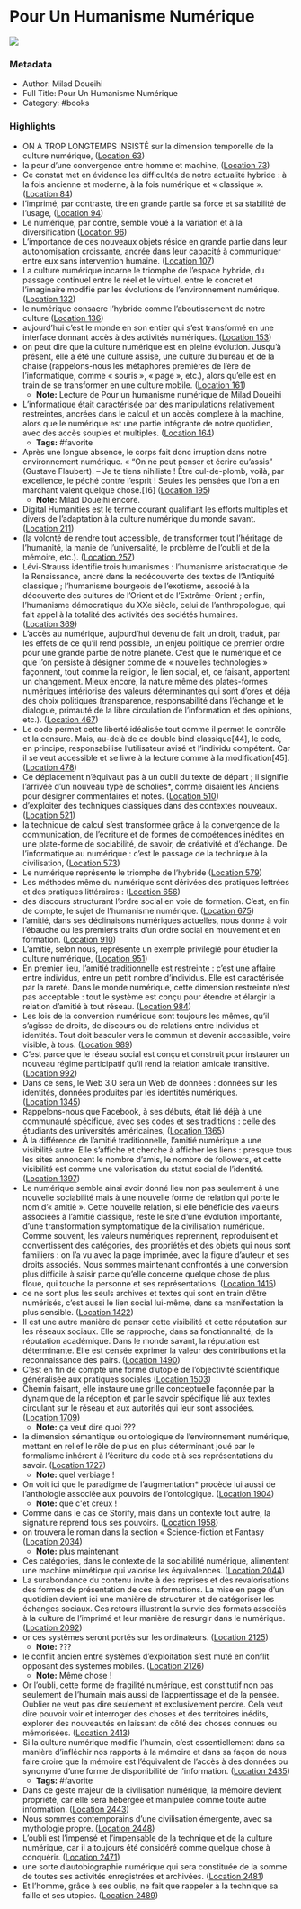 # Pour Un Humanisme Numérique

![](https://m.media-amazon.com/images/I/51LnDs01OPL._SY160.jpg)

### Metadata

- Author: Milad Doueihi
- Full Title: Pour Un Humanisme Numérique
- Category: #books

### Highlights

- ON A TROP LONGTEMPS INSISTÉ sur la dimension temporelle de la culture numérique, ([Location 63](https://readwise.io/to_kindle?action=open&asin=B0081F9O9E&location=63))
- la peur d’une convergence entre homme et machine, ([Location 73](https://readwise.io/to_kindle?action=open&asin=B0081F9O9E&location=73))
- Ce constat met en évidence les difficultés de notre actualité hybride : à la fois ancienne et moderne, à la fois numérique et « classique ». ([Location 84](https://readwise.io/to_kindle?action=open&asin=B0081F9O9E&location=84))
- l’imprimé, par contraste, tire en grande partie sa force et sa stabilité de l’usage, ([Location 94](https://readwise.io/to_kindle?action=open&asin=B0081F9O9E&location=94))
- Le numérique, par contre, semble voué à la variation et à la diversification ([Location 96](https://readwise.io/to_kindle?action=open&asin=B0081F9O9E&location=96))
- L’importance de ces nouveaux objets réside en grande partie dans leur autonomisation croissante, ancrée dans leur capacité à communiquer entre eux sans intervention humaine. ([Location 107](https://readwise.io/to_kindle?action=open&asin=B0081F9O9E&location=107))
- La culture numérique incarne le triomphe de l’espace hybride, du passage continuel entre le réel et le virtuel, entre le concret et l’imaginaire modifié par les évolutions de l’environnement numérique. ([Location 132](https://readwise.io/to_kindle?action=open&asin=B0081F9O9E&location=132))
- le numérique consacre l’hybride comme l’aboutissement de notre culture ([Location 136](https://readwise.io/to_kindle?action=open&asin=B0081F9O9E&location=136))
- aujourd’hui c’est le monde en son entier qui s’est transformé en une interface donnant accès à des activités numériques. ([Location 153](https://readwise.io/to_kindle?action=open&asin=B0081F9O9E&location=153))
- on peut dire que la culture numérique est en pleine évolution. Jusqu’à présent, elle a été une culture assise, une culture du bureau et de la chaise (rappelons-nous les métaphores premières de l’ère de l’informatique, comme « souris », « page », etc.), alors qu’elle est en train de se transformer en une culture mobile. ([Location 161](https://readwise.io/to_kindle?action=open&asin=B0081F9O9E&location=161))
    - **Note:** Lecture de Pour un humanisme numérique de Milad Doueihi
- L’informatique était caractérisée par des manipulations relativement restreintes, ancrées dans le calcul et un accès complexe à la machine, alors que le numérique est une partie intégrante de notre quotidien, avec des accès souples et multiples. ([Location 164](https://readwise.io/to_kindle?action=open&asin=B0081F9O9E&location=164))
    - **Tags:** #favorite
- Après une longue absence, le corps fait donc irruption dans notre environnement numérique. « “On ne peut penser et écrire qu’assis” (Gustave Flaubert). – Je te tiens nihiliste ! Être cul-de-plomb, voilà, par excellence, le péché contre l’esprit ! Seules les pensées que l’on a en marchant valent quelque chose.[16] ([Location 195](https://readwise.io/to_kindle?action=open&asin=B0081F9O9E&location=195))
    - **Note:** Milad Doueihi encore.
- Digital Humanities est le terme courant qualifiant les efforts multiples et divers de l’adaptation à la culture numérique du monde savant. ([Location 211](https://readwise.io/to_kindle?action=open&asin=B0081F9O9E&location=211))
- (la volonté de rendre tout accessible, de transformer tout l’héritage de l’humanité, la manie de l’universalité, le problème de l’oubli et de la mémoire, etc.). ([Location 257](https://readwise.io/to_kindle?action=open&asin=B0081F9O9E&location=257))
- Lévi-Strauss identifie trois humanismes : l’humanisme aristocratique de la Renaissance, ancré dans la redécouverte des textes de l’Antiquité classique ; l’humanisme bourgeois de l’exotisme, associé à la découverte des cultures de l’Orient et de l’Extrême-Orient ; enfin, l’humanisme démocratique du XXe siècle, celui de l’anthropologue, qui fait appel à la totalité des activités des sociétés humaines. ([Location 369](https://readwise.io/to_kindle?action=open&asin=B0081F9O9E&location=369))
- L’accès au numérique, aujourd’hui devenu de fait un droit, traduit, par les effets de ce qu’il rend possible, un enjeu politique de premier ordre pour une grande partie de notre planète. C’est que le numérique et ce que l’on persiste à désigner comme de « nouvelles technologies » façonnent, tout comme la religion, le lien social, et, ce faisant, apportent un changement. Mieux encore, la nature même des plates-formes numériques intériorise des valeurs déterminantes qui sont d’ores et déjà des choix politiques (transparence, responsabilité dans l’échange et le dialogue, primauté de la libre circulation de l’information et des opinions, etc.). ([Location 467](https://readwise.io/to_kindle?action=open&asin=B0081F9O9E&location=467))
- Le code permet cette liberté idéalisée tout comme il permet le contrôle et la censure. Mais, au-delà de ce double bind classique[44], le code, en principe, responsabilise l’utilisateur avisé et l’individu compétent. Car il se veut accessible et se livre à la lecture comme à la modification[45]. ([Location 478](https://readwise.io/to_kindle?action=open&asin=B0081F9O9E&location=478))
- Ce déplacement n’équivaut pas à un oubli du texte de départ ; il signifie l’arrivée d’un nouveau type de scholies*, comme disaient les Anciens pour désigner commentaires et notes. ([Location 510](https://readwise.io/to_kindle?action=open&asin=B0081F9O9E&location=510))
- d’exploiter des techniques classiques dans des contextes nouveaux. ([Location 521](https://readwise.io/to_kindle?action=open&asin=B0081F9O9E&location=521))
- la technique de calcul s’est transformée grâce à la convergence de la communication, de l’écriture et de formes de compétences inédites en une plate-forme de sociabilité, de savoir, de créativité et d’échange. De l’informatique au numérique : c’est le passage de la technique à la civilisation, ([Location 573](https://readwise.io/to_kindle?action=open&asin=B0081F9O9E&location=573))
- Le numérique représente le triomphe de l’hybride ([Location 579](https://readwise.io/to_kindle?action=open&asin=B0081F9O9E&location=579))
- Les méthodes même du numérique sont dérivées des pratiques lettrées et des pratiques littéraires : ([Location 656](https://readwise.io/to_kindle?action=open&asin=B0081F9O9E&location=656))
- des discours structurant l’ordre social en voie de formation. C’est, en fin de compte, le sujet de l’humanisme numérique. ([Location 675](https://readwise.io/to_kindle?action=open&asin=B0081F9O9E&location=675))
- l’amitié, dans ses déclinaisons numériques actuelles, nous donne à voir l’ébauche ou les premiers traits d’un ordre social en mouvement et en formation. ([Location 910](https://readwise.io/to_kindle?action=open&asin=B0081F9O9E&location=910))
- L’amitié, selon nous, représente un exemple privilégié pour étudier la culture numérique, ([Location 951](https://readwise.io/to_kindle?action=open&asin=B0081F9O9E&location=951))
- En premier lieu, l’amitié traditionnelle est restreinte : c’est une affaire entre individus, entre un petit nombre d’individus. Elle est caractérisée par la rareté. Dans le monde numérique, cette dimension restreinte n’est pas acceptable : tout le système est conçu pour étendre et élargir la relation d’amitié à tout réseau. ([Location 984](https://readwise.io/to_kindle?action=open&asin=B0081F9O9E&location=984))
- Les lois de la conversion numérique sont toujours les mêmes, qu’il s’agisse de droits, de discours ou de relations entre individus et identités. Tout doit basculer vers le commun et devenir accessible, voire visible, à tous. ([Location 989](https://readwise.io/to_kindle?action=open&asin=B0081F9O9E&location=989))
- C’est parce que le réseau social est conçu et construit pour instaurer un nouveau régime participatif qu’il rend la relation amicale transitive. ([Location 992](https://readwise.io/to_kindle?action=open&asin=B0081F9O9E&location=992))
- Dans ce sens, le Web 3.0 sera un Web de données : données sur les identités, données produites par les identités numériques. ([Location 1345](https://readwise.io/to_kindle?action=open&asin=B0081F9O9E&location=1345))
- Rappelons-nous que Facebook, à ses débuts, était lié déjà à une communauté spécifique, avec ses codes et ses traditions : celle des étudiants des universités américaines, ([Location 1365](https://readwise.io/to_kindle?action=open&asin=B0081F9O9E&location=1365))
- À la différence de l’amitié traditionnelle, l’amitié numérique a une visibilité autre. Elle s’affiche et cherche à afficher les liens : presque tous les sites annoncent le nombre d’amis, le nombre de followers, et cette visibilité est comme une valorisation du statut social de l’identité. ([Location 1397](https://readwise.io/to_kindle?action=open&asin=B0081F9O9E&location=1397))
- Le numérique semble ainsi avoir donné lieu non pas seulement à une nouvelle sociabilité mais à une nouvelle forme de relation qui porte le nom d’« amitié ». Cette nouvelle relation, si elle bénéficie des valeurs associées à l’amitié classique, reste le site d’une évolution importante, d’une transformation symptomatique de la civilisation numérique. Comme souvent, les valeurs numériques reprennent, reproduisent et convertissent des catégories, des propriétés et des objets qui nous sont familiers : on l’a vu avec la page imprimée, avec la figure d’auteur et ses droits associés. Nous sommes maintenant confrontés à une conversion plus difficile à saisir parce qu’elle concerne quelque chose de plus floue, qui touche la personne et ses représentations. ([Location 1415](https://readwise.io/to_kindle?action=open&asin=B0081F9O9E&location=1415))
- ce ne sont plus les seuls archives et textes qui sont en train d’être numérisés, c’est aussi le lien social lui-même, dans sa manifestation la plus sensible. ([Location 1422](https://readwise.io/to_kindle?action=open&asin=B0081F9O9E&location=1422))
- Il est une autre manière de penser cette visibilité et cette réputation sur les réseaux sociaux. Elle se rapproche, dans sa fonctionnalité, de la réputation académique. Dans le monde savant, la réputation est déterminante. Elle est censée exprimer la valeur des contributions et la reconnaissance des pairs. ([Location 1490](https://readwise.io/to_kindle?action=open&asin=B0081F9O9E&location=1490))
- C’est en fin de compte une forme d’utopie de l’objectivité scientifique généralisée aux pratiques sociales ([Location 1503](https://readwise.io/to_kindle?action=open&asin=B0081F9O9E&location=1503))
- Chemin faisant, elle instaure une grille conceptuelle façonnée par la dynamique de la réception et par le savoir spécifique lié aux textes circulant sur le réseau et aux autorités qui leur sont associées. ([Location 1709](https://readwise.io/to_kindle?action=open&asin=B0081F9O9E&location=1709))
    - **Note:** ça veut dire quoi ???
- la dimension sémantique ou ontologique de l’environnement numérique, mettant en relief le rôle de plus en plus déterminant joué par le formalisme inhérent à l’écriture du code et à ses représentations du savoir. ([Location 1727](https://readwise.io/to_kindle?action=open&asin=B0081F9O9E&location=1727))
    - **Note:** quel verbiage !
- On voit ici que le paradigme de l’augmentation* procède lui aussi de l’anthologie associée aux pouvoirs de l’ontologique. ([Location 1904](https://readwise.io/to_kindle?action=open&asin=B0081F9O9E&location=1904))
    - **Note:** que c'et creux !
- Comme dans le cas de Storify, mais dans un contexte tout autre, la signature reprend tous ses pouvoirs. ([Location 1958](https://readwise.io/to_kindle?action=open&asin=B0081F9O9E&location=1958))
- on trouvera le roman dans la section « Science-fiction et Fantasy ([Location 2034](https://readwise.io/to_kindle?action=open&asin=B0081F9O9E&location=2034))
    - **Note:** plus maintenant
- Ces catégories, dans le contexte de la sociabilité numérique, alimentent une machine mimétique qui valorise les équivalences. ([Location 2044](https://readwise.io/to_kindle?action=open&asin=B0081F9O9E&location=2044))
- La surabondance du contenu invite à des reprises et des revalorisations des formes de présentation de ces informations. La mise en page d’un quotidien devient ici une manière de structurer et de catégoriser les échanges sociaux. Ces retours illustrent la survie des formats associés à la culture de l’imprimé et leur manière de resurgir dans le numérique. ([Location 2092](https://readwise.io/to_kindle?action=open&asin=B0081F9O9E&location=2092))
- or ces systèmes seront portés sur les ordinateurs. ([Location 2125](https://readwise.io/to_kindle?action=open&asin=B0081F9O9E&location=2125))
    - **Note:** ???
- le conflit ancien entre systèmes d’exploitation s’est muté en conflit opposant des systèmes mobiles. ([Location 2126](https://readwise.io/to_kindle?action=open&asin=B0081F9O9E&location=2126))
    - **Note:** Même chose !
- Or l’oubli, cette forme de fragilité numérique, est constitutif non pas seulement de l’humain mais aussi de l’apprentissage et de la pensée. Oublier ne veut pas dire seulement et exclusivement perdre. Cela veut dire pouvoir voir et interroger des choses et des territoires inédits, explorer des nouveautés en laissant de côté des choses connues ou mémorisées. ([Location 2413](https://readwise.io/to_kindle?action=open&asin=B0081F9O9E&location=2413))
- Si la culture numérique modifie l’humain, c’est essentiellement dans sa manière d’infléchir nos rapports à la mémoire et dans sa façon de nous faire croire que la mémoire est l’équivalent de l’accès à des données ou synonyme d’une forme de disponibilité de l’information. ([Location 2435](https://readwise.io/to_kindle?action=open&asin=B0081F9O9E&location=2435))
    - **Tags:** #favorite
- Dans ce geste majeur de la civilisation numérique, la mémoire devient propriété, car elle sera hébergée et manipulée comme toute autre information. ([Location 2443](https://readwise.io/to_kindle?action=open&asin=B0081F9O9E&location=2443))
- Nous sommes contemporains d’une civilisation émergente, avec sa mythologie propre. ([Location 2448](https://readwise.io/to_kindle?action=open&asin=B0081F9O9E&location=2448))
- L’oubli est l’impensé et l’impensable de la technique et de la culture numérique, car il a toujours été considéré comme quelque chose à conquérir. ([Location 2471](https://readwise.io/to_kindle?action=open&asin=B0081F9O9E&location=2471))
- une sorte d’autobiographie numérique qui sera constituée de la somme de toutes ses activités enregistrées et archivées. ([Location 2481](https://readwise.io/to_kindle?action=open&asin=B0081F9O9E&location=2481))
- Et l’homme, grâce à ses oublis, ne fait que rappeler à la technique sa faille et ses utopies. ([Location 2489](https://readwise.io/to_kindle?action=open&asin=B0081F9O9E&location=2489))
